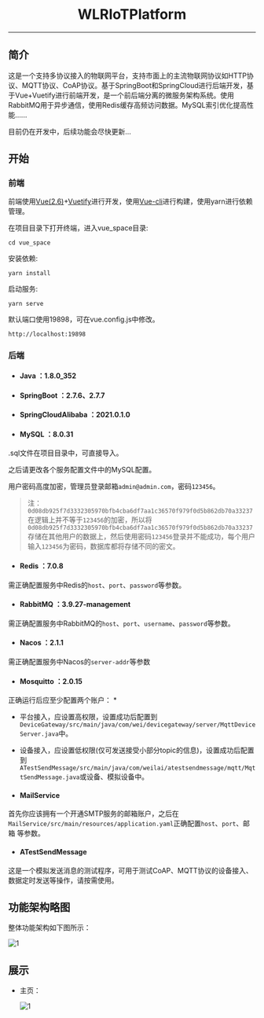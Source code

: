 <h1  align="center">WLRIoTPlatform</h1>
<hr>

## 简介

这是一个支持多协议接入的物联网平台，支持市面上的主流物联网协议如HTTP协议、MQTT协议、CoAP协议。基于SpringBoot和SpringCloud进行后端开发，基于Vue+Vuetify进行前端开发，是一个前后端分离的微服务架构系统。使用RabbitMQ用于异步通信，使用Redis缓存高频访问数据。MySQL索引优化提高性能......

目前仍在开发中，后续功能会尽快更新...


## 开始

### 前端

前端使用[Vue(2.6)](https://v2.cn.vuejs.org/index.html)+[Vuetify](https://vuetify.cn/zh-Hans/getting-started/quick-start/#vue-cli-%E5%AE%89%E8%A3%85)进行开发，使用[Vue-cli](https://cli.vuejs.org/zh/guide/)进行构建，使用yarn进行依赖管理。

在项目目录下打开终端，进入vue_space目录:
```shell
cd vue_space
```

安装依赖:
```
yarn install
```

启动服务:
```
yarn serve
```

默认端口使用19898，可在vue.config.js中修改。
```
http://localhost:19898
```

### 后端

* #### Java ：1.8.0_352

* #### SpringBoot ：2.7.6、2.7.7

* #### SpringCloudAlibaba ：2021.0.1.0

* #### MySQL ：8.0.31

.sql文件在项目目录中，可直接导入。

之后请更改各个服务配置文件中的MySQL配置。

用户密码高度加密，管理员登录邮箱`admin@admin.com`，密码`123456`。

> 注：`0d08db925f7d3332305970bfb4cba6df7aa1c36570f979f0d5b862db70a33237`在逻辑上并不等于`123456`的加密，所以将`0d08db925f7d3332305970bfb4cba6df7aa1c36570f979f0d5b862db70a33237`存储在其他用户的数据上，然后使用密码`123456`登录并不能成功，每个用户输入`123456`为密码，数据库都将存储不同的密文。


* #### Redis ：7.0.8

需正确配置服务中Redis的`host`、`port`、`password`等参数。

* #### RabbitMQ ：3.9.27-management

需正确配置服务中RabbitMQ的`host`、`port`、`username`、`password`等参数。

* #### Nacos ：2.1.1

需正确配置服务中Nacos的`server-addr`等参数

* #### Mosquitto ：2.0.15

正确运行后应至少配置两个账户：
*
   * 平台接入，应设置高权限，设置成功后配置到`DeviceGateway/src/main/java/com/wei/devicegateway/server/MqttDeviceServer.java`中。
   * 设备接入，应设置低权限(仅可发送接受小部分topic的信息)，设置成功后配置到`ATestSendMessage/src/main/java/com/weilai/atestsendmessage/mqtt/MqttSendMessage.java`或设备、模拟设备中。


* #### MailService

首先你应该拥有一个开通SMTP服务的邮箱账户，之后在`MailService/src/main/resources/application.yaml`正确配置`host`、`port`、邮箱 等参数。

* #### ATestSendMessage

这是一个模拟发送消息的测试程序，可用于测试CoAP、MQTT协议的设备接入、数据定时发送等操作，请按需使用。




## 功能架构略图

整体功能架构如下图所示：

![1](https://github.com/WeiLaiR/WLRIoTPlatform/blob/master/Aimg/draw01.png)


## 展示

* 主页：

  ![1](https://github.com/WeiLaiR/WLRIoTPlatform/blob/master/Aimg/home.png)


